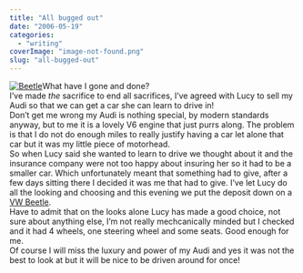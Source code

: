 ```yaml
---
title: "All bugged out"
date: "2006-05-19"
categories: 
  - "writing"
coverImage: "image-not-found.png"
slug: "all-bugged-out"
---
```


[![Beetle](/images/149532863_999f2e8875_m.jpg)](http://www.flickr.com/photos/funkylarma/149532863/ "Beetle")What have I gone and done?  
I’ve made _the_ sacrifice to end all sacrifices, I’ve agreed with Lucy to sell my Audi so that we can get a car she can learn to drive in!  
Don’t get me wrong my Audi is nothing special, by modern standards anyway, but to me it is a lovely V6 engine that just purrs along. The problem is that I do not do enough miles to really justify having a car let alone that car but it was my little piece of motorhead.  
So when Lucy said she wanted to learn to drive we thought about it and the insurance company were not too happy about insuring her so it had to be a smaller car. Which unfortunately meant that something had to give, after a few days sitting there I decided it was me that had to give. I’ve let Lucy do all the looking and choosing and this evening we put the deposit down on a [VW Beetle](http://static.flickr.com/49/149530596_f55c99f9e0.jpg).  
Have to admit that on the looks alone Lucy has made a good choice, not sure about anything else, I’m not really mechcanically minded but I checked and it had 4 wheels, one steering wheel and some seats. Good enough for me.  
Of course I will miss the luxury and power of my Audi and yes it was not the best to look at but it will be nice to be driven around for once!
